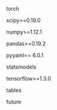 torch

scipy>=0.19.0

numpy>=1.12.1

pandas>=0.19.2

pyyaml== 6.0.1

statsmodels

tensorflow>=1.3.0

tables

future
